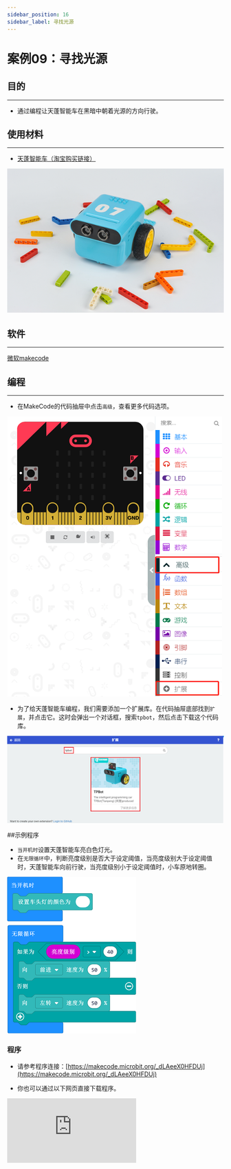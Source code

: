 ```yaml
---
sidebar_position: 16
sidebar_label: 寻找光源
---
```


# 案例09：寻找光源

## 目的
---
- 通过编程让天蓬智能车在黑暗中朝着光源的方向行驶。

## 使用材料
---

- [天蓬智能车（淘宝购买链接）](https://item.taobao.com/item.htm?ft=t&id=627045784239)



![](./images/TPBot_tianpeng_case_01_01.png)





## 软件
---
[微软makecode](https://makecode.microbit.org/#)


## 编程
---


- 在MakeCode的代码抽屉中点击`高级`，查看更多代码选项。

![](./images/TPBot_tianpeng_case_01_02.png)

- 为了给天蓬智能车编程，我们需要添加一个扩展库。在代码抽屉底部找到`扩展`，并点击它。这时会弹出一个对话框，搜索`tpbot`，然后点击下载这个代码库。

![](./images/TPBot_tianpeng_case_01_03.png)

##示例程序
- `当开机时`设置天蓬智能车亮白色灯光。
- 在`无限循环`中，判断亮度级别是否大于设定阈值，当亮度级别大于设定阈值时，天蓬智能车向前行驶，当亮度级别小于设定阈值时，小车原地转圈。

![](./images/TPBot_tianpeng_case_09_04.png)

### 程序
- 请参考程序连接：[https://makecode.microbit.org/_dLAeeX0HFDUj](https://makecode.microbit.org/_dLAeeX0HFDUj)

- 你也可以通过以下网页直接下载程序。

<div
    style={{
        position: 'relative',
        paddingBottom: '60%',
        overflow: 'hidden',
    }}
>
    <iframe
        src="https://makecode.microbit.org/_dLAeeX0HFDUj"
        frameborder="0"
        sandbox="allow-popups allow-forms allow-scripts allow-same-origin"
        style={{
            position: 'absolute',
            width: '100%',
            height: '100%',
        }}
    />
</div>
---

## 结论
---

- 开机后天蓬智能车车头灯亮白色并原地转圈，当检测到亮度级别大于设定阈值时，则向前行驶。


## 思考
---


## 常见问题
---
Q:使用案例中的代码发现小车不能正常运行？
A:电池电量不足，增大程序中的小车速度参数的数值，并测试。

## 相关阅读
---

